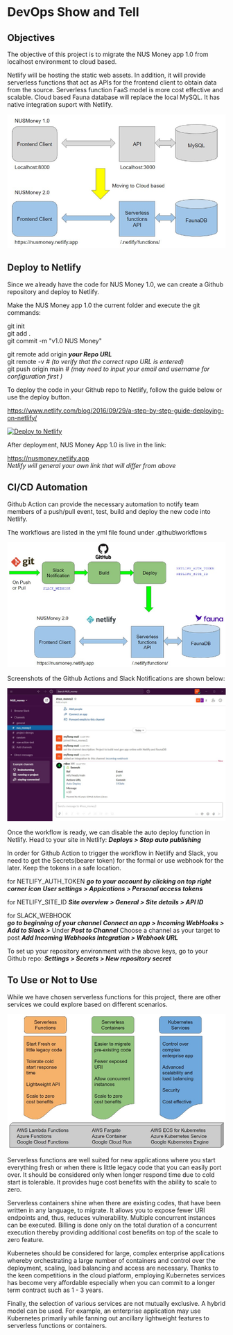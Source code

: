 # DevOps Show and Tell   

## Objectives  

The objective of this project is to migrate the NUS Money app 1.0 from localhost environment to cloud based.  

Netlify will be hosting the static web assets. In addition, it will provide serverless functions that act as APIs for the frontend client to obtain data from the source. Serverless function FaaS model is more cost effective and scalable. Cloud based Fauna database will replace the local MySQL. It has native integration suport with Netlify.   


![](/images/NUSmoney20.jpg)  



## Deploy to Netlify  

Since we already have the code for NUS Money 1.0, we can create a Github repository and deploy to Netlify.   

Make the NUS Money app 1.0 the current folder and execute the git commands:  

git init   
git add .   
git commit -m "v1.0 NUS Money"   

git remote add origin _**your Repo URL**_   
git remote -v      _# (to verify that the correct repo URL is entered)_  
git push origin main      _# (may need to input your email and username for configuration first )_  

To deploy the code in your Github repo to Netlify, follow the guide below or use the deploy button.    

https://www.netlify.com/blog/2016/09/29/a-step-by-step-guide-deploying-on-netlify/   


<a href="https://app.netlify.com/start/deploy?repository=https://github.com/Seowyh/nusmoney"><img src="https://www.netlify.com/img/deploy/button.svg" alt="Deploy to Netlify"></a>   


After deployment, NUS Money App 1.0 is live in the link:  

https://nusmoney.netlify.app  
*Netlify will general your own link that will differ from above*

## CI/CD Automation  

Github Action can provide the necessary automation to notify team members of a push/pull event, test, build and deploy the new code into Netlify.  

The workflows are listed in the yml file found under .github\workflows  

![](/images/Github_workflow.jpg)  

Screenshots of the Github Actions and Slack Notifications are shown below:  

![](/images/Slack_Message.jpg)  



Once the workflow is ready, we can disable the auto deploy function in Netlify. Head to your site in Netlify:
_**Deploys > Stop auto publishing**_  

In order for Github Action to trigger the workflow in Netlify and Slack, you need to get the Secrets(bearer token) for the formal or use webhook for the later. Keep the tokens in a safe location.  

for NETLIFY_AUTH_TOKEN
_**go to your account by clicking on top right corner icon**_
_**User settings > Appications > Personal access tokens**_  

for NETLIFY_SITE_ID
_**Site overview > General > Site details > API ID**_  

for SLACK_WEBHOOK  
_**go to beginning of your channel**_
_**Connect an app > Incoming WebHooks > Add to Slack >**_
Under  _**Post to Channel**_  Choose a channel as your target to post
_**Add Incoming Webhooks Integration > Webhook URL**_  

To set up your repository environment with the above keys, go to your Github repo:
_**Settings > Secrets > New repository secret**_  
  
## To Use or Not to Use  

While we have chosen serverless functions for this project, there are other services we could explore based on different scenarios.  

![](/images/Compare_services.jpg)

Serverless functions are well suited for new applications where you start everything fresh or when there is little legacy code that you can easily port over. It should be considered only when longer respond time due to cold start is tolerable. It provides huge cost benefits with the ability to scale to zero.  

Serverless containers shine when there are existing codes, that have been written in any language, to migrate. It allows you to expose fewer URI endpoints and, thus, reduces vulnerability. Multiple concurrent instances can be executed. Billing is done only on the total duration of a concurrent execution thereby providing additional cost benefits on top of the scale to zero feature.  

Kubernetes should be considered for large, complex enterprise applications whereby orchestrating a large number of containers and control over the deployment, scaling, load balancing and access are necessary. Thanks to the keen competitions in the cloud platform, employing Kubernetes services has become very affordable especially when you can commit to a longer term contract such as 1 - 3 years.  

Finally, the selection of various services are not mutually exclusive. A hybrid model can be used. For example, an enterprise application may use Kubernetes primarily while fanning out ancillary lightweight features to serverless functions or containers.  

